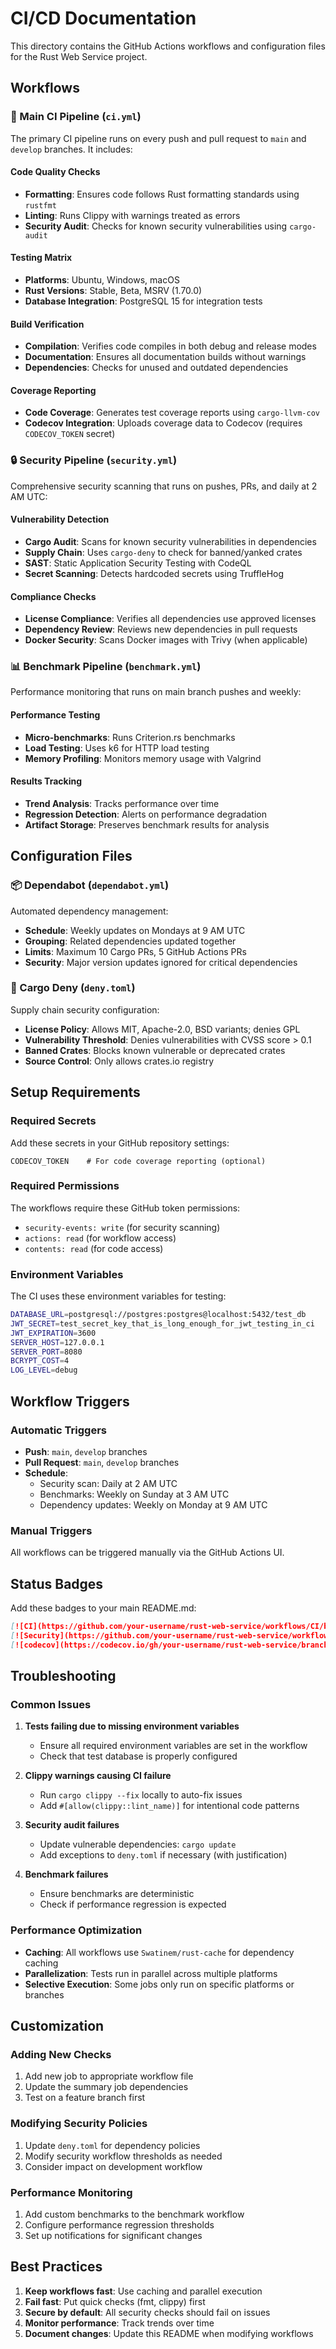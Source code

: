 # CI/CD Documentation

This directory contains the GitHub Actions workflows and configuration files for the Rust Web Service project.

## Workflows

### 🔧 Main CI Pipeline (`ci.yml`)

The primary CI pipeline runs on every push and pull request to `main` and `develop` branches. It includes:

#### Code Quality Checks
- **Formatting**: Ensures code follows Rust formatting standards using `rustfmt`
- **Linting**: Runs Clippy with warnings treated as errors
- **Security Audit**: Checks for known security vulnerabilities using `cargo-audit`

#### Testing Matrix
- **Platforms**: Ubuntu, Windows, macOS
- **Rust Versions**: Stable, Beta, MSRV (1.70.0)
- **Database Integration**: PostgreSQL 15 for integration tests

#### Build Verification
- **Compilation**: Verifies code compiles in both debug and release modes
- **Documentation**: Ensures all documentation builds without warnings
- **Dependencies**: Checks for unused and outdated dependencies

#### Coverage Reporting
- **Code Coverage**: Generates test coverage reports using `cargo-llvm-cov`
- **Codecov Integration**: Uploads coverage data to Codecov (requires `CODECOV_TOKEN` secret)

### 🔒 Security Pipeline (`security.yml`)

Comprehensive security scanning that runs on pushes, PRs, and daily at 2 AM UTC:

#### Vulnerability Detection
- **Cargo Audit**: Scans for known security vulnerabilities in dependencies
- **Supply Chain**: Uses `cargo-deny` to check for banned/yanked crates
- **SAST**: Static Application Security Testing with CodeQL
- **Secret Scanning**: Detects hardcoded secrets using TruffleHog

#### Compliance Checks
- **License Compliance**: Verifies all dependencies use approved licenses
- **Dependency Review**: Reviews new dependencies in pull requests
- **Docker Security**: Scans Docker images with Trivy (when applicable)

### 📊 Benchmark Pipeline (`benchmark.yml`)

Performance monitoring that runs on main branch pushes and weekly:

#### Performance Testing
- **Micro-benchmarks**: Runs Criterion.rs benchmarks
- **Load Testing**: Uses k6 for HTTP load testing
- **Memory Profiling**: Monitors memory usage with Valgrind

#### Results Tracking
- **Trend Analysis**: Tracks performance over time
- **Regression Detection**: Alerts on performance degradation
- **Artifact Storage**: Preserves benchmark results for analysis

## Configuration Files

### 📦 Dependabot (`dependabot.yml`)

Automated dependency management:
- **Schedule**: Weekly updates on Mondays at 9 AM UTC
- **Grouping**: Related dependencies updated together
- **Limits**: Maximum 10 Cargo PRs, 5 GitHub Actions PRs
- **Security**: Major version updates ignored for critical dependencies

### 🚫 Cargo Deny (`deny.toml`)

Supply chain security configuration:
- **License Policy**: Allows MIT, Apache-2.0, BSD variants; denies GPL
- **Vulnerability Threshold**: Denies vulnerabilities with CVSS score > 0.1
- **Banned Crates**: Blocks known vulnerable or deprecated crates
- **Source Control**: Only allows crates.io registry

## Setup Requirements

### Required Secrets

Add these secrets in your GitHub repository settings:

```
CODECOV_TOKEN    # For code coverage reporting (optional)
```

### Required Permissions

The workflows require these GitHub token permissions:
- `security-events: write` (for security scanning)
- `actions: read` (for workflow access)
- `contents: read` (for code access)

### Environment Variables

The CI uses these environment variables for testing:

```bash
DATABASE_URL=postgresql://postgres:postgres@localhost:5432/test_db
JWT_SECRET=test_secret_key_that_is_long_enough_for_jwt_testing_in_ci
JWT_EXPIRATION=3600
SERVER_HOST=127.0.0.1
SERVER_PORT=8080
BCRYPT_COST=4
LOG_LEVEL=debug
```

## Workflow Triggers

### Automatic Triggers
- **Push**: `main`, `develop` branches
- **Pull Request**: `main`, `develop` branches
- **Schedule**: 
  - Security scan: Daily at 2 AM UTC
  - Benchmarks: Weekly on Sunday at 3 AM UTC
  - Dependency updates: Weekly on Monday at 9 AM UTC

### Manual Triggers
All workflows can be triggered manually via the GitHub Actions UI.

## Status Badges

Add these badges to your main README.md:

```markdown
[![CI](https://github.com/your-username/rust-web-service/workflows/CI/badge.svg)](https://github.com/your-username/rust-web-service/actions/workflows/ci.yml)
[![Security](https://github.com/your-username/rust-web-service/workflows/Security/badge.svg)](https://github.com/your-username/rust-web-service/actions/workflows/security.yml)
[![codecov](https://codecov.io/gh/your-username/rust-web-service/branch/main/graph/badge.svg)](https://codecov.io/gh/your-username/rust-web-service)
```

## Troubleshooting

### Common Issues

1. **Tests failing due to missing environment variables**
   - Ensure all required environment variables are set in the workflow
   - Check that test database is properly configured

2. **Clippy warnings causing CI failure**
   - Run `cargo clippy --fix` locally to auto-fix issues
   - Add `#[allow(clippy::lint_name)]` for intentional code patterns

3. **Security audit failures**
   - Update vulnerable dependencies: `cargo update`
   - Add exceptions to `deny.toml` if necessary (with justification)

4. **Benchmark failures**
   - Ensure benchmarks are deterministic
   - Check if performance regression is expected

### Performance Optimization

- **Caching**: All workflows use `Swatinem/rust-cache` for dependency caching
- **Parallelization**: Tests run in parallel across multiple platforms
- **Selective Execution**: Some jobs only run on specific platforms or branches

## Customization

### Adding New Checks

1. Add new job to appropriate workflow file
2. Update the summary job dependencies
3. Test on a feature branch first

### Modifying Security Policies

1. Update `deny.toml` for dependency policies
2. Modify security workflow thresholds as needed
3. Consider impact on development workflow

### Performance Monitoring

1. Add custom benchmarks to the benchmark workflow
2. Configure performance regression thresholds
3. Set up notifications for significant changes

## Best Practices

1. **Keep workflows fast**: Use caching and parallel execution
2. **Fail fast**: Put quick checks (fmt, clippy) first
3. **Secure by default**: All security checks should fail on issues
4. **Monitor performance**: Track trends over time
5. **Document changes**: Update this README when modifying workflows